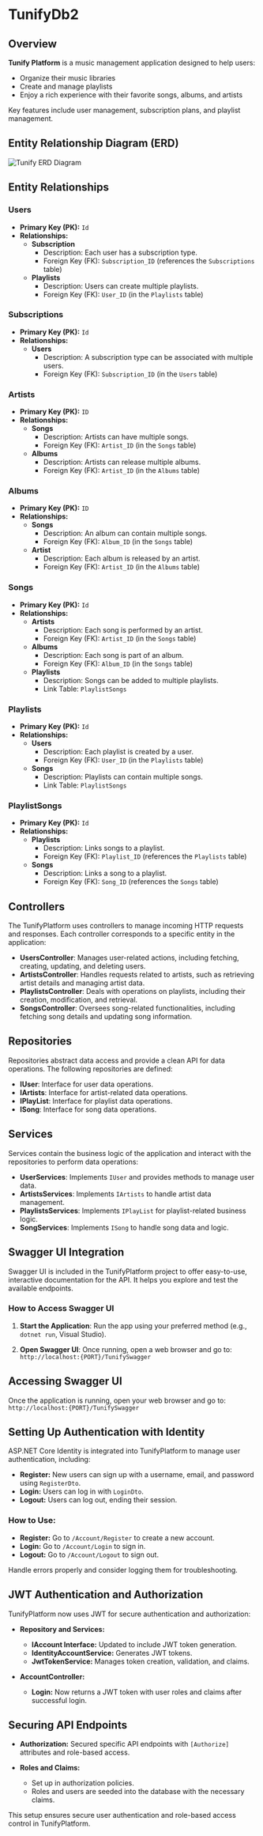 # TunifyDb2


## Overview

**Tunify Platform** is a music management application designed to help users:

- Organize their music libraries
- Create and manage playlists
- Enjoy a rich experience with their favorite songs, albums, and artists

Key features include user management, subscription plans, and playlist management.

## Entity Relationship Diagram (ERD)

![Tunify ERD Diagram](Tunify.png)

## Entity Relationships

### Users

- **Primary Key (PK):** `Id`
- **Relationships:**
  - **Subscription**
    - Description: Each user has a subscription type.
    - Foreign Key (FK): `Subscription_ID` (references the `Subscriptions` table)
  - **Playlists**
    - Description: Users can create multiple playlists.
    - Foreign Key (FK): `User_ID` (in the `Playlists` table)

### Subscriptions

- **Primary Key (PK):** `Id`
- **Relationships:**
  - **Users**
    - Description: A subscription type can be associated with multiple users.
    - Foreign Key (FK): `Subscription_ID` (in the `Users` table)

### Artists

- **Primary Key (PK):** `ID`
- **Relationships:**
  - **Songs**
    - Description: Artists can have multiple songs.
    - Foreign Key (FK): `Artist_ID` (in the `Songs` table)
  - **Albums**
    - Description: Artists can release multiple albums.
    - Foreign Key (FK): `Artist_ID` (in the `Albums` table)

### Albums

- **Primary Key (PK):** `ID`
- **Relationships:**
  - **Songs**
    - Description: An album can contain multiple songs.
    - Foreign Key (FK): `Album_ID` (in the `Songs` table)
  - **Artist**
    - Description: Each album is released by an artist.
    - Foreign Key (FK): `Artist_ID` (in the `Albums` table)

### Songs

- **Primary Key (PK):** `Id`
- **Relationships:**
  - **Artists**
    - Description: Each song is performed by an artist.
    - Foreign Key (FK): `Artist_ID` (in the `Songs` table)
  - **Albums**
    - Description: Each song is part of an album.
    - Foreign Key (FK): `Album_ID` (in the `Songs` table)
  - **Playlists**
    - Description: Songs can be added to multiple playlists.
    - Link Table: `PlaylistSongs`

### Playlists

- **Primary Key (PK):** `Id`
- **Relationships:**
  - **Users**
    - Description: Each playlist is created by a user.
    - Foreign Key (FK): `User_ID` (in the `Playlists` table)
  - **Songs**
    - Description: Playlists can contain multiple songs.
    - Link Table: `PlaylistSongs`

### PlaylistSongs

- **Primary Key (PK):** `Id`
- **Relationships:**
  - **Playlists**
    - Description: Links songs to a playlist.
    - Foreign Key (FK): `Playlist_ID` (references the `Playlists` table)
  - **Songs**
    - Description: Links a song to a playlist.
    - Foreign Key (FK): `Song_ID` (references the `Songs` table)


## Controllers

The TunifyPlatform uses controllers to manage incoming HTTP requests and responses. Each controller corresponds to a specific entity in the application:

- **UsersController**: Manages user-related actions, including fetching, creating, updating, and deleting users.
- **ArtistsController**: Handles requests related to artists, such as retrieving artist details and managing artist data.
- **PlaylistsController**: Deals with operations on playlists, including their creation, modification, and retrieval.
- **SongsController**: Oversees song-related functionalities, including fetching song details and updating song information.


## Repositories

Repositories abstract data access and provide a clean API for data operations. The following repositories are defined:

- **IUser**: Interface for user data operations.
- **IArtists**: Interface for artist-related data operations.
- **IPlayList**: Interface for playlist data operations.
- **ISong**: Interface for song data operations.


## Services

Services contain the business logic of the application and interact with the repositories to perform data operations:

- **UserServices**: Implements `IUser` and provides methods to manage user data.
- **ArtistsServices**: Implements `IArtists` to handle artist data management.
- **PlaylistsServices**: Implements `IPlayList` for playlist-related business logic.
- **SongServices**: Implements `ISong` to handle song data and logic.

## Swagger UI Integration

Swagger UI is included in the TunifyPlatform project to offer easy-to-use, interactive documentation for the API. It helps you explore and test the available endpoints.

### How to Access Swagger UI

1. **Start the Application**: Run the app using your preferred method (e.g., `dotnet run`, Visual Studio).

2. **Open Swagger UI**: Once running, open a web browser and go to:  
   `http://localhost:{PORT}/TunifySwagger`

## Accessing Swagger UI
Once the application is running, open your web browser and go to: `http://localhost:{PORT}/TunifySwagger`

## Setting Up Authentication with Identity
ASP.NET Core Identity is integrated into TunifyPlatform to manage user authentication, including:

- **Register:** New users can sign up with a username, email, and password using `RegisterDto`.
- **Login:** Users can log in with `LoginDto`.
- **Logout:** Users can log out, ending their session.

### How to Use:
- **Register:** Go to `/Account/Register` to create a new account.
- **Login:** Go to `/Account/Login` to sign in.
- **Logout:** Go to `/Account/Logout` to sign out.

Handle errors properly and consider logging them for troubleshooting.

## JWT Authentication and Authorization
TunifyPlatform now uses JWT for secure authentication and authorization:

- **Repository and Services:**
  - **IAccount Interface:** Updated to include JWT token generation.
  - **IdentityAccountService:** Generates JWT tokens.
  - **JwtTokenService:** Manages token creation, validation, and claims.

- **AccountController:**
  - **Login:** Now returns a JWT token with user roles and claims after successful login.

## Securing API Endpoints
- **Authorization:** Secured specific API endpoints with `[Authorize]` attributes and role-based access.

- **Roles and Claims:** 
  - Set up in authorization policies.
  - Roles and users are seeded into the database with the necessary claims.

This setup ensures secure user authentication and role-based access control in TunifyPlatform.
